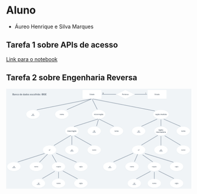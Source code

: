# Aluno
* Áureo Henrique e Silva Marques

## Tarefa 1 sobre APIs de acesso

[Link para o notebook](notebook/lab01-api.ipynb)

## Tarefa 2 sobre Engenharia Reversa

![diagrama](images/diagrama.png)
